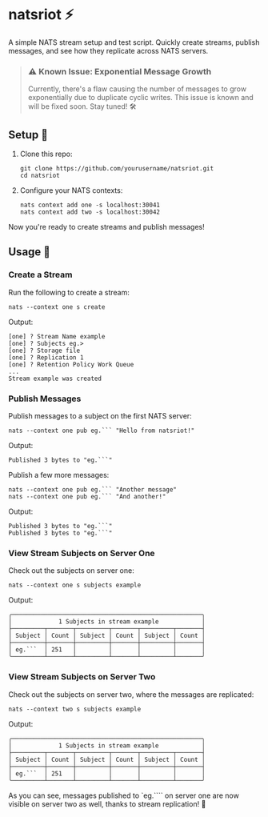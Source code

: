 # natsriot ⚡

A simple NATS stream setup and test script. Quickly create streams, publish messages, and see how they replicate across NATS servers.


> ### ⚠️ Known Issue: Exponential Message Growth
> Currently, there's a flaw causing the number of messages to grow exponentially due to duplicate cyclic writes. This issue is known and will be fixed soon. Stay tuned! 🛠️

## Setup 🚀

1. Clone this repo:

   ```
   git clone https://github.com/yourusername/natsriot.git
   cd natsriot
   ```

2. Configure your NATS contexts:

   ```
   nats context add one -s localhost:30041
   nats context add two -s localhost:30042
   ```

Now you're ready to create streams and publish messages!

## Usage 📡

### Create a Stream

Run the following to create a stream:

```
nats --context one s create
```

Output:
```
[one] ? Stream Name example
[one] ? Subjects eg.>
[one] ? Storage file
[one] ? Replication 1
[one] ? Retention Policy Work Queue
...
Stream example was created
```

### Publish Messages

Publish messages to a subject on the first NATS server:

```
nats --context one pub eg.``` "Hello from natsriot!"
```

Output:
```
Published 3 bytes to "eg.```"
```

Publish a few more messages:

```
nats --context one pub eg.``` "Another message"
nats --context one pub eg.``` "And another!"
```

Output:
```
Published 3 bytes to "eg.```"
Published 3 bytes to "eg.```"
```

### View Stream Subjects on Server One

Check out the subjects on server one:

```
nats --context one s subjects example
```

Output:
```
╭─────────────────────────────────────────────────────╮
│             1 Subjects in stream example            │
├─────────┬───────┬─────────┬───────┬─────────┬───────┤
│ Subject │ Count │ Subject │ Count │ Subject │ Count │
├─────────┼───────┼─────────┼───────┼─────────┼───────┤
│ eg.```  │ 251   │         │       │         │       │
╰─────────┴───────┴─────────┴───────┴─────────┴───────╯
```

### View Stream Subjects on Server Two

Check out the subjects on server two, where the messages are replicated:

```
nats --context two s subjects example
```

Output:
```
╭─────────────────────────────────────────────────────╮
│             1 Subjects in stream example            │
├─────────┬───────┬─────────┬───────┬─────────┬───────┤
│ Subject │ Count │ Subject │ Count │ Subject │ Count │
├─────────┼───────┼─────────┼───────┼─────────┼───────┤
│ eg.```  │ 251   │         │       │         │       │
╰─────────┴───────┴─────────┴───────┴─────────┴───────╯
```

As you can see, messages published to `eg.```` on server one are now visible on server two as well, thanks to stream replication! 🔄
